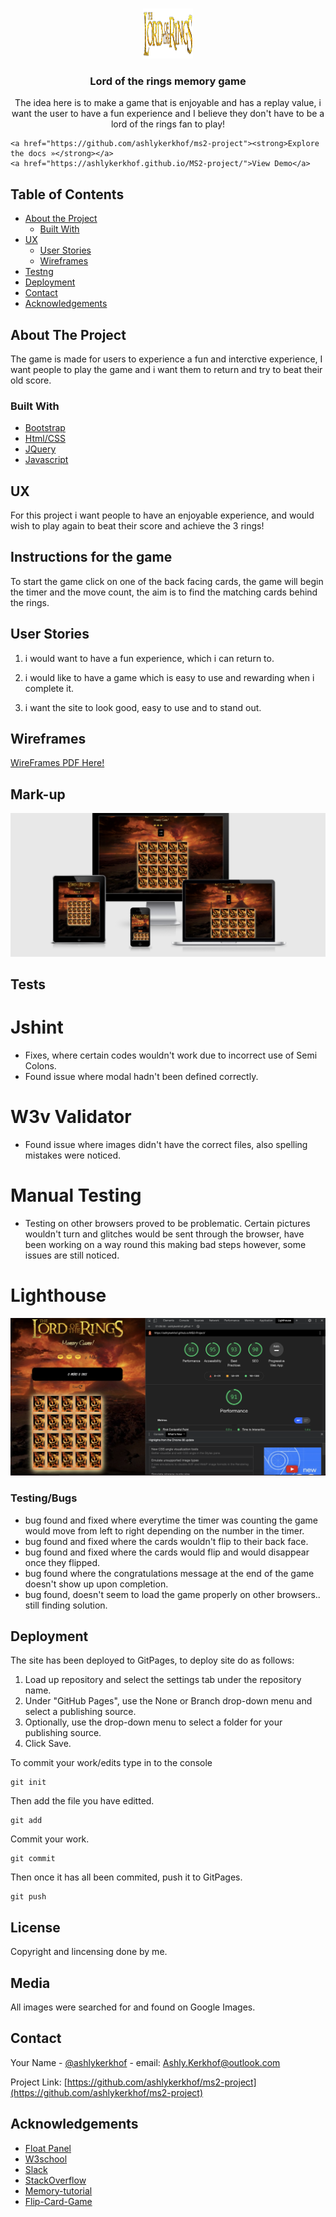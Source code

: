 <!-- PROJECT LOGO -->
<br />
<p align="center">
  <a href="https://github.com/ashlykerkhof/ms2-project">
    <img src="assets/images/logo.png" alt="Logo" width="80" height="80">
  </a>

  <h3 align="center">Lord of the rings memory game</h3>

  <p align="center">
    The idea here is to make a game that is enjoyable and has a replay value, i want the user to have a fun experience and I believe they don't have to be a lord of the rings fan to play!</p>
<p align="center">
    
    <a href="https://github.com/ashlykerkhof/ms2-project"><strong>Explore the docs »</strong></a>
    <a href="https://ashlykerkhof.github.io/MS2-project/">View Demo</a>



<!-- TABLE OF CONTENTS -->
## Table of Contents

* [About the Project](#about-the-project)
  * [Built With](#built-with)
* [UX](#UX)
  * [User Stories](#use-stories)
  * [Wireframes](#WireFrames)
* [Testng](#testing)
* [Deployment](#deployment)
* [Contact](#contact)
* [Acknowledgements](#acknowledgements)



<!-- ABOUT THE PROJECT -->
## About The Project

The game is made for users to experience a fun and interctive experience, I want people to play the game and i want them to return and try to beat their old score.



### Built With

* [Bootstrap](Bootstrap)
* [Html/CSS](Html/Css)
* [JQuery](JQuery)
* [Javascript](Javascript)


<!-- User Experience-->

## UX

For this project i want people to have an enjoyable experience, and would wish to play again to beat their score and achieve the 3 rings!

## Instructions for the game

To start the game click on one of the back facing cards, the game will begin the timer and the move count, the aim is to find the matching cards behind the rings.

## User Stories

1. i would want to have a fun experience, which i can return to.

2. i would like to have a game which is easy to use and rewarding when i complete it.

3. i want the site to look good, easy to use and to stand out.

## Wireframes

<a href="wireframes2.pdf" alt="wireframes" target="_blank">WireFrames PDF Here!</a>

## Mark-up

<img src="assets/images/markup.png" alt="responsive on devices">
<!--TESTING-->

## Tests


# Jshint

* Fixes, where certain codes wouldn't work due to incorrect use of Semi Colons.
* Found issue where modal hadn't been defined correctly.

# W3v Validator

* Found issue where images didn't have the correct files, also spelling mistakes were noticed. 

# Manual Testing

* Testing on other browsers proved to be problematic. Certain pictures wouldn't turn and glitches would be sent through the browser, have been working on a way round this making bad steps however, some issues are still noticed.

# Lighthouse

<img src="assets/images/lighthouse.png" alt="light house test">

### Testing/Bugs

* bug found and fixed where everytime the timer was counting the game would move from left to right depending on the number in the timer.
* bug found and fixed where the cards wouldn't flip to their back face.
* bug found and fixed where the cards would flip and would disappear once they flipped.
* bug found where the congratulations message at the end of the game doesn't show up upon completion.
* bug found, doesn't seem to load the game properly on other browsers.. still finding solution.


<!--Deployment -->

## Deployment

The site has been deployed to GitPages, to deploy site do as follows:

1. Load up repository and select the settings tab under the repository name.
2. Under "GitHub Pages", use the None or Branch drop-down menu and select a publishing source.
3. Optionally, use the drop-down menu to select a folder for your publishing source.
4. Click Save.

To commit your work/edits type in to the console
``` 
git init
```
Then add the file you have editted.
```
git add
```
Commit your work.
```
git commit
```
Then once it has all been commited, push it to GitPages.
```
git push
```
<!-- LICENSE -->
## License

Copyright and lincensing done by me. 

## Media

All images were searched for and found on Google Images.

<!-- CONTACT -->
## Contact

Your Name - [@ashlykerkhof](https://twitter.com/Ashlykerkhof) - email: Ashly.Kerkhof@outlook.com

Project Link: [https://github.com/ashlykerkhof/ms2-project](https://github.com/ashlykerkhof/ms2-project)



<!-- ACKNOWLEDGEMENTS -->
## Acknowledgements

* [Float Panel](Float-panel)
* [W3school](W3school)
* [Slack](Slack)
* [StackOverflow](Stack-Overflow)
* [Memory-tutorial](https://scotch.io/tutorials/how-to-build-a-memory-matching-game-in-javascript)
* [Flip-Card-Game](https://www.youtube.com/watch?v=Y4lOwOOK7yE)